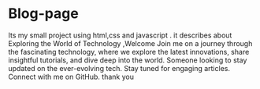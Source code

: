 # Blog-page
Its my small project using html,css and javascript . it describes about Exploring the World of Technology ,Welcome Join me on a journey through the fascinating technology, where we explore the latest innovations, share insightful tutorials, and dive deep into the world.  Someone looking to stay updated on the ever-evolving tech. Stay tuned for engaging articles. Connect with me on GitHub.
thank you
